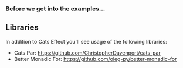 ### Before we get into the examples...


## Libraries

In addition to Cats Effect you'll see usage of the following libraries:

- Cats Par: https://github.com/ChristopherDavenport/cats-par
- Better Monadic For: https://github.com/oleg-py/better-monadic-for

